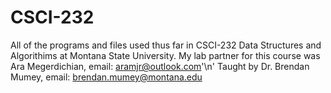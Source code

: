 # CSCI-232
All of the programs and files used thus far in CSCI-232 Data Structures and Algorithims at Montana State University. 
My lab partner for this course was Ara Megerdichian, email: aramjr@outlook.com'\n'
Taught by Dr. Brendan Mumey, email: brendan.mumey@montana.edu
